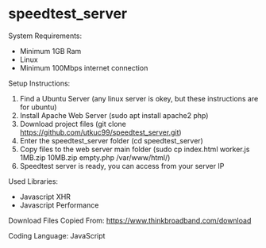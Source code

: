 # speedtest_server

System Requirements:
* Minimum 1GB Ram
* Linux
* Minimum 100Mbps internet connection

Setup Instructions:
1) Find a Ubuntu Server (any linux server is okey, but these instructions are for ubuntu)
2) Install Apache Web Server (sudo apt install apache2 php)
3) Download project files (git clone https://github.com/utkuc99/speedtest_server.git)
4) Enter the speedtest_server folder (cd speedtest_server)
5) Copy files to the web server main folder (sudo cp index.html worker.js 1MB.zip 10MB.zip empty.php /var/www/html/)
6) Speedtest server is ready, you can access from your server IP

Used Libraries:
* Javascript XHR
* Javascript Performance

Download Files Copied From: https://www.thinkbroadband.com/download

Coding Language: JavaScript
